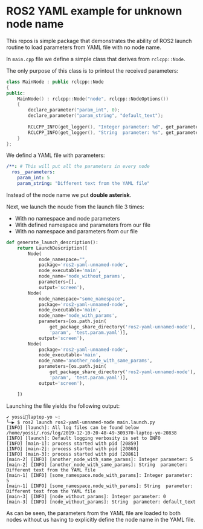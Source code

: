 # ROS2 YAML example for unknown node name

This repos is simple package that demonstrates the ability of ROS2 launch routine to load parameters from YAML file with no node name.


In `main.cpp` file we define a simple class that derives from `rclcpp::Node`.
 
The only purpose of this class is to printout the received parameters:

```c++
class MainNode : public rclcpp::Node
{
public:
    MainNode() : rclcpp::Node("node", rclcpp::NodeOptions())
    {
        declare_parameter("param_int", 0);
        declare_parameter("param_string", "default_text");
        
        RCLCPP_INFO(get_logger(), "Integer parameter: %d", get_parameter("param_int").as_int());
        RCLCPP_INFO(get_logger(), "String  parameter: %s", get_parameter("param_string").as_string().c_str());
    }
};
```


We defind a YAML file with parameters:
```YAML
/**: # This will put all the parameters in every node
  ros__parameters:
    param_int: 5
    param_string: "Different text from the YAML file"
```

Instead of the node name we put **double asterisk**.

Next, we launch the noude from the launch file 3 times:
* With no namespace and node parameters
* With defined namespace and parameters from our file
* With no namespace and parameters from our file
 
```python
def generate_launch_description():
    return LaunchDescription([
        Node(
            node_namespace="",
            package='ros2-yaml-unnamed-node',
            node_executable='main',
            node_name='node_without_params',
            parameters=[],
            output='screen'),
        Node(
            node_namespace="some_namespace",
            package='ros2-yaml-unnamed-node',
            node_executable='main',
            node_name='node_with_params',
            parameters=[os.path.join(
                get_package_share_directory('ros2-yaml-unnamed-node'),
                'param', 'test.param.yaml')],
            output='screen'),
        Node(
            package='ros2-yaml-unnamed-node',
            node_executable='main',
            node_name='another_node_with_same_params',
            parameters=[os.path.join(
                get_package_share_directory('ros2-yaml-unnamed-node'),
                'param', 'test.param.yaml')],
            output='screen'),

    ])

```


 
 Launching the file yields the following output:
 ```
✔ yossi🤖laptop-yo ~:
└─▶ $ ros2 launch ros2-yaml-unnamed-node main.launch.py 
[INFO] [launch]: All log files can be found below /home/yossi/.ros/log/2019-12-10-20-48-49-309370-laptop-yo-20838
[INFO] [launch]: Default logging verbosity is set to INFO
[INFO] [main-1]: process started with pid [20859]
[INFO] [main-2]: process started with pid [20860]
[INFO] [main-3]: process started with pid [20861]
[main-2] [INFO] [another_node_with_same_params]: Integer parameter: 5
[main-2] [INFO] [another_node_with_same_params]: String  parameter: Different text from the YAML file
[main-1] [INFO] [some_namespace.node_with_params]: Integer parameter: 5
[main-1] [INFO] [some_namespace.node_with_params]: String  parameter: Different text from the YAML file
[main-3] [INFO] [node_without_params]: Integer parameter: 0
[main-3] [INFO] [node_without_params]: String  parameter: default_text

```

As can be seen, the parameters from the YAML file are loaded to both nodes without us having to explicitly define the node name in the YAML file.
